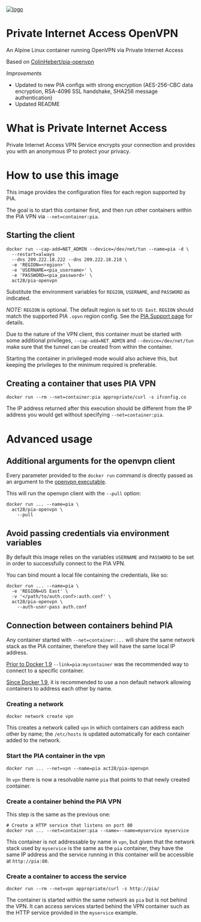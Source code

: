 [![logo](https://www.privateinternetaccess.com/assets/PIALogo2x-09ca10950967bd3be87a5ef7730a69e07892d519cfc8f15228bec0a4f6102cc1.png)](https://www.privateinternetaccess.com)

# Private Internet Access OpenVPN
An Alpine Linux container running OpenVPN via Private Internet Access

Based on [ColinHebert/pia-openvpn](https://hub.docker.com/r/colinhebert/pia-openvpn/)

*Improvements*
* Updated to new PIA configs with strong encryption (AES-256-CBC data encryption, RSA-4096 SSL handshake, SHA256 message authentication)
* Updated README

# What is Private Internet Access
Private Internet Access VPN Service encrypts your connection and provides you with an anonymous IP to protect your privacy.

# How to use this image
This image provides the configuration files for each region supported by PIA.

The goal is to start this container first, and then run other containers within the PIA VPN via `--net=container:pia`.

## Starting the client
```Shell
docker run --cap-add=NET_ADMIN --device=/dev/net/tun --name=pia -d \
  --restart=always
  --dns 209.222.18.222 --dns 209.222.18.218 \
  -e 'REGION=<region>' \
  -e 'USERNAME=<pia_username>' \
  -e 'PASSWORD=<pia_password>' \
  act28/pia-openvpn
```

Substitute the environment variables for `REGION`, `USERNAME`, and `PASSWORD` as indicated.

*NOTE:* `REGION` is optional. The default region is set to `US East`. `REGION` should match the supported PIA `.opvn` region config. See the [PIA Support page](https://www.privateinternetaccess.com/pages/client-support/#third) for details.

Due to the nature of the VPN client, this container must be started with some additional privileges, `--cap-add=NET_ADMIN` and `--device=/dev/net/tun` make sure that the tunnel can be created from within the container.

Starting the container in privileged mode would also achieve this, but keeping the privileges to the minimum required is preferable.

## Creating a container that uses PIA VPN
```Shell
docker run --rm --net=container:pia appropriate/curl -s ifconfig.co
```

The IP address returned after this execution should be different from the IP address you would get without specifying `--net=container:pia`.

# Advanced usage

## Additional arguments for the openvpn client
Every parameter provided to the `docker run` command is directly passed as an argument to the [openvpn executable](https://community.openvpn.net/openvpn/wiki/Openvpn23ManPage).

This will run the openvpn client with the `--pull` option:
```Shell
docker run ... --name=pia \
  act28/pia-openvpn \
    --pull
```

## Avoid passing credentials via environment variables
By default this image relies on the variables `USERNAME` and `PASSWORD` to be set in order to successfully connect to the PIA VPN.

You can bind mount a local file containing the credentials, like so:
```Shell
docker run ... --name=pia \
  -e 'REGION=US East' \
  -v '</path/to/auth.conf>:auth.conf' \
  act28/pia-openvpn \
    --auth-user-pass auth.conf
```

## Connection between containers behind PIA
Any container started with `--net=container:...` will share the same network stack as the PIA container, therefore they will have the same local IP address.

[Prior to Docker 1.9](https://docs.docker.com/engine/userguide/networking/default_network/dockerlinks/) `--link=pia:mycontainer` was the recommended way to connect to a specific container.

[Since Docker 1.9](https://docs.docker.com/engine/userguide/networking/dockernetworks/), it is recommended to use a non default network allowing containers to address each other by name.

### Creating a network
```Shell
docker network create vpn
```

This creates a network called `vpn` in which containers can address each other by name; the `/etc/hosts` is updated automatically for each container added to the network.

### Start the PIA container in the vpn
```Shell
docker run ... --net=vpn --name=pia act28/pia-openvpn
```

In `vpn` there is now a resolvable name `pia` that points to that newly created container.

### Create a container behind the PIA VPN
This step is the same as the previous one:
```Shell
# Create a HTTP service that listens on port 80
docker run ... --net=container:pia --name=--name=myservice myservice
```

This container is not addressable by name in `vpn`, but given that the network stack used by `myservice` is the same as the `pia` container, they have the same IP address and the service running in this container will be accessible at `http://pia:80`.

### Create a container to access the service
```Shell
docker run --rm --net=vpn appropriate/curl -s http://pia/
```

The container is started within the same network as `pia` but is not behind the VPN.
It can access services started behind the VPN container such as the HTTP service provided in the `myservice` example.
